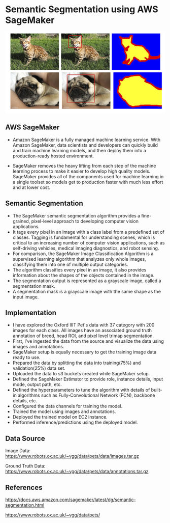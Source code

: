 # Semantic Segmentation using AWS SageMaker

![Semantic Segmentation](pet_annotations.jpeg)

## AWS SageMaker
- Amazon SageMaker is a fully managed machine learning service. With Amazon SageMaker, data scientists and developers can quickly build and train machine learning models, and then deploy them into a production-ready hosted environment.

- SageMaker removes the heavy lifting from each step of the machine learning process to make it easier to develop high quality models. SageMaker provides all of the components used for machine learning in a single toolset so models get to production faster with much less effort and at lower cost.

## Semantic Segmentation
- The SageMaker semantic segmentation algorithm provides a fine-grained, pixel-level approach to developing computer vision applications.
- It tags every pixel in an image with a class label from a predefined set of classes. Tagging is fundamental for understanding scenes, which is critical to an increasing number of computer vision applications, such as self-driving vehicles, medical imaging diagnostics, and robot sensing.
- For comparison, the SageMaker Image Classification Algorithm is a supervised learning algorithm that analyzes only whole images, classifying them into one of multiple output categories. 
- The algorithm classifies every pixel in an image, it also provides information about the shapes of the objects contained in the image. 
- The segmentation output is represented as a grayscale image, called a segmentation mask. 
- A segmentation mask is a grayscale image with the same shape as the input image.

## Implementation
- I have explored the Oxford IIIT Pet's data with 37 category with 200 images for each class. All images have an associated ground truth annotation of breed, head ROI, and pixel level trimap segmentation. 
- First, I've ingested the data from the source and visualize the data using images and annotations.
- SageMaker setup is equally necessary to get the training image data ready to use.
- Prepared the data by splitting the data into training(75%) and validation(25%) data set.
- Uploaded the data to s3 buckets created while SageMaker setup.
- Defined the SageMaker Estimator to provide role, instance details, input mode, output path, etc.
- Defined the hyperparameters to tune the algorithm with details of built-in algorithms such as Fully-Convolutional Network (FCN), backbone details, etc.
- Configured the data channels for training the model.
- Trained the model using images and annotations.
- Deployed the trained model on EC2 instance.
- Performed inference/predictions using the deployed model.

## Data Source

Image Data: https://www.robots.ox.ac.uk/~vgg/data/pets/data/images.tar.gz

Ground Truth Data: https://www.robots.ox.ac.uk/~vgg/data/pets/data/annotations.tar.gz

## References

https://docs.aws.amazon.com/sagemaker/latest/dg/semantic-segmentation.html

https://www.robots.ox.ac.uk/~vgg/data/pets/
